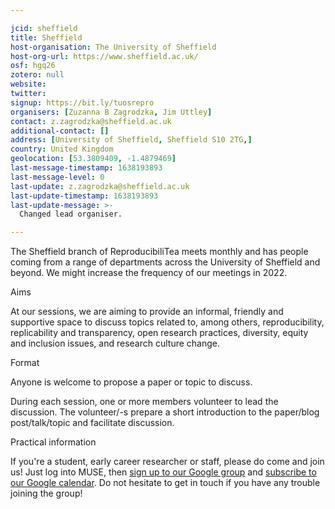 ```yaml
---

jcid: sheffield
title: Sheffield
host-organisation: The University of Sheffield
host-org-url: https://www.sheffield.ac.uk/
osf: hgq26
zotero: null
website: 
twitter: 
signup: https://bit.ly/tuosrepro
organisers: [Zuzanna B Zagrodzka, Jim Uttley]
contact: z.zagrodzka@sheffield.ac.uk
additional-contact: []
address: [University of Sheffield, Sheffield S10 2TG,]
country: United Kingdom
geolocation: [53.3809409, -1.4879469]
last-message-timestamp: 1638193893
last-message-level: 0
last-update: z.zagrodzka@sheffield.ac.uk
last-update-timestamp: 1638193893
last-update-message: >-
  Changed lead organiser. 

---
```


The Sheffield branch of ReproducibiliTea meets monthly and has people coming from a range of departments across the University of Sheffield and beyond.
We might increase the frequency of our meetings in 2022.

Aims

At our sessions, we are aiming to provide an informal, friendly and supportive space to discuss topics related to, among others, reproducibility, replicability and transparency, open research practices, diversity, equity and inclusion issues, and research culture change.

Format

Anyone is welcome to propose a paper or topic to discuss. 

During each session, one or more members volunteer to lead the discussion. The volunteer/-s prepare a short introduction to the paper/blog post/talk/topic and facilitate discussion. 


Practical information

If you're a student, early career researcher or staff, please do come and join us!  Just log into MUSE, then [sign up to our Google group](https://bit.ly/tuosrepro) and [subscribe to our Google calendar](https://calendar.google.com/calendar/u/0?cid=Y19jcmJkYm8wbHVwNXJmZDlnam90aHN2MWRxMEBncm91cC5jYWxlbmRhci5nb29nbGUuY29t).
Do not hesitate to get in touch if you have any trouble joining the group!
